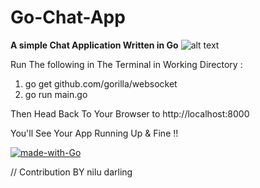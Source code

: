 # Go-Chat-App

**A simple Chat Application Written in Go**
![alt text](https://thumbs.dreamstime.com/b/mobile-messenger-app-texting-messages-mobile-messenger-app-texting-messages-hand-holding-smartphone-new-message-125311254.jpg)


Run The following in The Terminal in Working Directory :

  1. go get github.com/gorilla/websocket
  2. go run main.go
  
 
 Then Head Back To Your Browser to http://localhost:8000
 
 You'll See Your App Running Up & Fine !!


[![made-with-Go](https://img.shields.io/badge/Made%20with-Go-1f425f.svg)](http://golang.org)

// Contribution BY nilu darling
